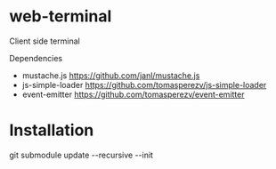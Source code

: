 web-terminal
============

Client side terminal

Dependencies
  * mustache.js https://github.com/janl/mustache.js
  * js-simple-loader https://github.com/tomasperezv/js-simple-loader
  * event-emitter https://github.com/tomasperezv/event-emitter

Installation
============
git submodule update --recursive --init
